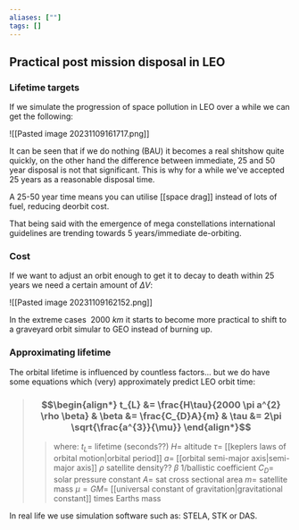 ```yaml
---
aliases: [""]
tags: []
---
```


## Practical post mission disposal in LEO

### Lifetime targets

If we simulate the progression of space pollution in LEO over a while we can get the following:

![[Pasted image 20231109161717.png]]

It can be seen that if we do nothing (BAU) it becomes a real shitshow quite quickly, on the other hand the difference between immediate, 25 and 50 year disposal is not that significant. This is why for a while we've accepted 25 years as a reasonable disposal time.

A 25-50 year time means you can utilise [[space drag]] instead of lots of fuel, reducing deorbit cost.

That being said with the emergence of mega constellations international guidelines are trending towards 5 years/immediate de-orbiting.

### Cost

If we want to adjust an orbit enough to get it to decay to death within 25 years we need a certain amount of $\Delta V$:

![[Pasted image 20231109162152.png]]

In the extreme cases $~2000\:km$ it starts to become more practical to shift to a graveyard orbit simular to GEO instead of burning up.

### Approximating lifetime

The orbital lifetime is influenced by countless factors... but we do have some equations which (very) approximately predict LEO orbit time:

> ### $$\begin{align*} t_{L} &= \frac{H\tau}{2000 \pi a^{2} \rho \beta} & \beta &= \frac{C_{D}A}{m} & \tau &= 2\pi \sqrt{\frac{a^{3}}{\mu}}   \end{align*}$$
>> where:
>> $t_{L}=$ lifetime (seconds??)
>> $H=$ altitude
>> $\tau=$ [[keplers laws of orbital motion|orbital period]]
>> $a=$ [[orbital semi-major axis|semi-major axis]]
>> $\rho$ satellite density??
>> $\beta$ 1/ballistic coefficient
>> $C_{D}=$ solar pressure constant
>> $A=$ sat cross sectional area
>> $m=$ satellite mass
>> $\mu=GM=$ [[universal constant of gravitation|gravitational constant]] times Earths mass

In real life we use simulation software such as: STELA, STK or DAS.

